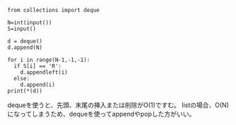```
from collections import deque

N=int(input())
S=input()

d = deque()
d.append(N)

for i in range(N-1,-1,-1):
  if S[i] == 'R':
    d.appendleft(i)
  else:
    d.append(i)
print(*(d))
```

dequeを使うと、先頭、末尾の挿入または削除がO(1)ですむ。
listの場合、O(N)になってしまうため、dequeを使ってappendやpopした方がいい。
